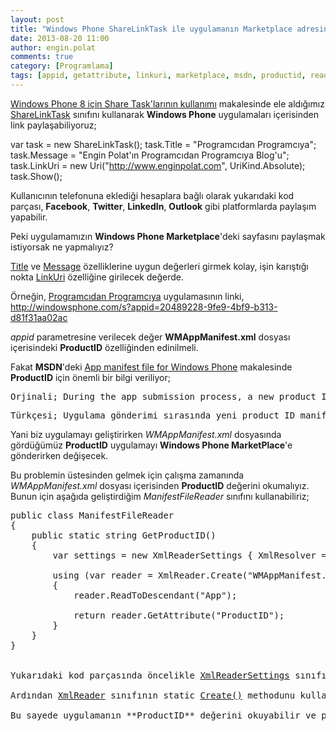 ```yaml
---
layout: post
title: "Windows Phone ShareLinkTask ile uygulamanın Marketplace adresini paylaşma"
date: 2013-08-20 11:00
author: engin.polat
comments: true
category: [Programlama]
tags: [appid, getattribute, linkuri, marketplace, msdn, productid, readtodescendant, sharelinktask, windows phone, windowsphone, wmappmanifest, wp8, xml, xmlreader, xmlreadersettings, xmlresolver, xmlxapresolver]
---
```

<a href="http://www.enginpolat.com/windows-phone-8-icin-share-task-larinin-kullanimi/" title="Windows Phone 8 için Share Task'larının kullanımı" target="_blank">Windows Phone 8 için Share Task'larının kullanımı</a> makalesinde ele aldığımız <a href="http://msdn.microsoft.com/library/windowsphone/develop/microsoft.phone.tasks.sharelinktask" title="ShareLinkTask Class" target="_blank">ShareLinkTask</a> sınıfını kullanarak **Windows Phone** uygulamaları içerisinden link paylaşabiliyoruz;



var task = new ShareLinkTask();
task.Title = "Programcıdan Programcıya";
task.Message = "Engin Polat'ın Programcıdan Programcıya Blog'u";
task.LinkUri = new Uri("http://www.enginpolat.com", UriKind.Absolute);
task.Show();</pre>

Kullanıcının telefonuna eklediği hesaplara bağlı olarak yukarıdaki kod parçası, **Facebook**, **Twitter**, **LinkedIn**, **Outlook** gibi platformlarda paylaşım yapabilir.

Peki uygulamamızın **Windows Phone Marketplace**'deki sayfasını paylaşmak istiyorsak ne yapmalıyız?

<a href="http://msdn.microsoft.com/library/windowsphone/develop/microsoft.phone.tasks.sharelinktask.title" title="ShareLinkTask.Title Property" target="_blank">Title</a> ve <a href="http://msdn.microsoft.com/library/windowsphone/develop/microsoft.phone.tasks.sharelinktask.message" title="ShareLinkTask.Message Property" target="_blank">Message</a> özelliklerine uygun değerleri girmek kolay, işin karıştığı nokta <a href="http://msdn.microsoft.com/library/windowsphone/develop/microsoft.phone.tasks.sharelinktask.linkuri" title="ShareLinkTask.LinkUri Property" target="_blank">LinkUri</a> özelliğine girilecek değerde.

Örneğin, <a href="http://windowsphone.com/s?appid=20489228-9fe9-4bf9-b313-d81f31aa02ac" title="Programcıdan Programcıya Windows Phone Uygulaması" target="_blank">Programcıdan Programcıya</a> uygulamasının linki, <a href="http://windowsphone.com/s?appid=20489228-9fe9-4bf9-b313-d81f31aa02ac" title="Programcıdan Programcıya Windows Phone Uygulaması" target="_blank">http://windowsphone.com/s?appid=20489228-9fe9-4bf9-b313-d81f31aa02ac
</a>

*appid* parametresine verilecek değer **WMAppManifest.xml** dosyası içerisindeki **ProductID** özelliğinden edinilmeli.

Fakat **MSDN**'deki <a href="http://msdn.microsoft.com/library/windowsphone/develop/ff769509" title="App manifest file for Windows Phone" target="_blank">App manifest file for Windows Phone</a> makalesinde **ProductID** için önemli bir bilgi veriliyor;

<pre>Orjinali; During the app submission process, a new product ID is inserted into the manifest file</pre>

<pre>Türkçesi; Uygulama gönderimi sırasında yeni product ID manifest dosyasında güncellenir</pre>

Yani biz uygulamayı geliştirirken *WMAppManifest.xml* dosyasında gördüğümüz **ProductID** uygulamayı **Windows Phone MarketPlace**'e gönderirken değişecek.

Bu problemin üstesinden gelmek için çalışma zamanında *WMAppManifest.xml* dosyası içerisinden **ProductID** değerini okumalıyız. Bunun için aşağıda geliştirdiğim *ManifestFileReader* sınıfını kullanabiliriz;

<pre class="brush:csharp">public class ManifestFileReader
{
    public static string GetProductID()
    {
        var settings = new XmlReaderSettings { XmlResolver = new XmlXapResolver() };

        using (var reader = XmlReader.Create("WMAppManifest.xml", settings))
        {
            reader.ReadToDescendant("App");

            return reader.GetAttribute("ProductID");
        }
    }
}


Yukarıdaki kod parçasında öncelikle <a href="http://msdn.microsoft.com/library/system.xml.xmlreadersettings" title="XmlReaderSettings Class" target="_blank">XmlReaderSettings</a> sınıfından yeni bir değişken oluşturuyoruz ve <a href="http://msdn.microsoft.com/library/system.xml.xmlreadersettings.xmlresolver" title="XmlReaderSettings.XmlResolver Property" target="_blank">XmlResolver</a> özelliğine <a href="http://msdn.microsoft.com/library/system.xml.xmlxapresolver" title="XmlXapResolver Class" target="_blank">XmlXapResolver</a> sınıfından yeni bir instance veriyoruz.

Ardından <a href="http://msdn.microsoft.com/library/system.xml.xmlreader" title="XmlReader Class" target="_blank">XmlReader</a> sınıfının static <a href="http://msdn.microsoft.com/library/ms162474" title="XmlReader.Create Method (String, XmlReaderSettings)" target="_blank">Create()</a> methodunu kullanarak *WMAppManifest.xml* dosyasını açıyoruz, <a href="http://msdn.microsoft.com/library/system.xml.xmlreader.readtodescendant" title="XmlReader.ReadToDescendant Method" target="_blank">ReadToDescendant()</a> method'u ile *App* node'una gidip, <a href="http://msdn.microsoft.com/library/sxy2cd1w" title="XmlReader.GetAttribute Method (String)" target="_blank">GetAttribute()</a> method'u ile **ProductID** değerini okuyoruz.

Bu sayede uygulamanın **ProductID** değerini okuyabilir ve paylaşmak için *http://windowsphone.com/s?appid={ProductID}* formatında link hazırlayabiliriz.

